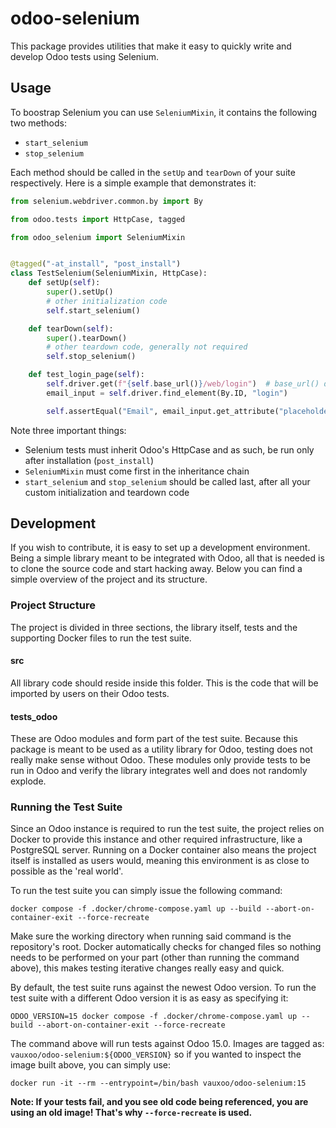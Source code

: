 # odoo-selenium
This package provides utilities that make it easy to quickly write and develop Odoo tests using Selenium.

## Usage
To boostrap Selenium you can use `SeleniumMixin`, it contains the following two methods:

* `start_selenium`
* `stop_selenium`

Each method should be called in the `setUp` and `tearDown` of your suite respectively.
Here is a simple example that demonstrates it:

```python
from selenium.webdriver.common.by import By

from odoo.tests import HttpCase, tagged

from odoo_selenium import SeleniumMixin


@tagged("-at_install", "post_install")
class TestSelenium(SeleniumMixin, HttpCase):
    def setUp(self):
        super().setUp()
        # other initialization code
        self.start_selenium()

    def tearDown(self):
        super().tearDown()
        # other teardown code, generally not required
        self.stop_selenium()

    def test_login_page(self):
        self.driver.get(f"{self.base_url()}/web/login")  # base_url() does not exist in 14.0
        email_input = self.driver.find_element(By.ID, "login")

        self.assertEqual("Email", email_input.get_attribute("placeholder"))
```

Note three important things:

* Selenium tests must inherit Odoo's HttpCase and as such, be run only after installation (`post_install`)
* `SeleniumMixin` must come first in the inheritance chain
* `start_selenium` and `stop_selenium` should be called last, after all your custom initialization and teardown code

## Development
If you wish to contribute, it is easy to set up a development environment. Being a simple library meant to be
integrated with Odoo, all that is needed is to clone the source code and start hacking away. Below you can find
a simple overview of the project and its structure.

### Project Structure
The project is divided in three sections, the library itself, tests and the supporting Docker files to run the test
suite.

#### src
All library code should reside inside this folder. This is the code that will be imported by users on their Odoo tests.

#### tests_odoo
These are Odoo modules and form part of the test suite. Because this package is meant to be used as a utility library
for Odoo, testing does not really make sense without Odoo. These modules only provide tests to be run in Odoo and verify
the library integrates well and does not randomly explode.

### Running the Test Suite
Since an Odoo instance is required to run the test suite, the project relies on Docker to provide this instance and
other required infrastructure, like a PostgreSQL server. Running on a Docker container also means the project itself
is installed as users would, meaning this environment is as close to possible as the 'real world'.

To run the test suite you can simply issue the following command:

```shell
docker compose -f .docker/chrome-compose.yaml up --build --abort-on-container-exit --force-recreate
```

Make sure the working directory when running said command is the repository's root. Docker automatically checks for
changed files so nothing needs to be performed on your part (other than running the command above), this makes testing
iterative changes really easy and quick.

By default, the test suite runs against the newest Odoo version. To run the test suite with a different Odoo version it
is as easy as specifying it:

```shell
ODOO_VERSION=15 docker compose -f .docker/chrome-compose.yaml up --build --abort-on-container-exit --force-recreate
```

The command above will run tests against Odoo 15.0. Images are tagged as: `vauxoo/odoo-selenium:${ODOO_VERSION}` so
if you wanted to inspect the image built above, you can simply use:

```shell
docker run -it --rm --entrypoint=/bin/bash vauxoo/odoo-selenium:15
```

**Note: If your tests fail, and you see old code being referenced, you are using an old image! That's why
`--force-recreate` is used.**
